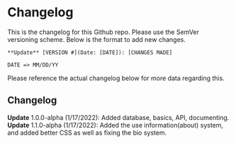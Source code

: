 # Changelog
This is the changelog for this Github repo. Please use the SemVer versioning scheme. Below is the format to add new changes.

`**Update** [VERSION #](Date: [DATE]): [CHANGES MADE]`

`DATE => MM/DD/YY`

Please reference the actual changelog below for more data regarding this.

## Changelog
**Update** 1.0.0-alpha (1/17/2022): Added database, basics, API, documenting.
**Update** 1.1.0-alpha (1/17/2022): Added the use information(about)
 system, and added better CSS as well as fixing the bio system.
